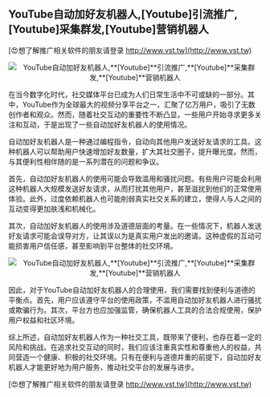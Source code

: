 ## **YouTube自动加好友机器人,**[Youtube]**引流推广,**[Youtube]**采集群发,**[Youtube]**营销机器人**

[😍想了解推广相关软件的朋友请登录 http://www.vst.tw](http://www.vst.tw)

 <center><img src="https://vst.tw/MP4/tuiguang/png/5.png" alt="YouTube自动加好友机器人,**[Youtube]**引流推广,**[Youtube]**采集群发,**[Youtube]**营销机器人"></center>

在当今数字化时代，社交媒体平台已成为人们日常生活中不可或缺的一部分。其中，YouTube作为全球最大的视频分享平台之一，汇聚了亿万用户，吸引了无数创作者和观众。然而，随着社交互动的重要性不断凸显，一些用户开始寻求更多关注和互动，于是出现了一些自动加好友机器人的使用情况。

自动加好友机器人是一种通过编程指令，自动向其他用户发送好友请求的工具。这种机器人可以帮助用户快速增加好友数量，扩大其社交圈子，提升曝光度。然而，与其便利性相伴随的是一系列潜在的问题和争议。

首先，自动加好友机器人的使用可能会导致滥用和骚扰问题。有些用户可能会利用这种机器人大规模发送好友请求，从而打扰其他用户，甚至滋扰到他们的正常使用体验。此外，过度依赖机器人也可能削弱真实社交关系的建立，使得人与人之间的互动变得更加肤浅和机械化。

其次，自动加好友机器人的使用涉及道德层面的考量。在一些情况下，机器人发送好友请求可能会误导对方，让其误以为是真实用户发出的邀请。这种虚假的互动可能损害用户信任感，甚至影响到平台整体的社交环境。

 <center><img src="https://vst.tw/MP4/tuiguang/png/4.png" alt="YouTube自动加好友机器人,**[Youtube]**引流推广,**[Youtube]**采集群发,**[Youtube]**营销机器人"></center>

因此，对于YouTube自动加好友机器人的合理使用，我们需要找到便利与道德的平衡点。首先，用户应该遵守平台的使用政策，不滥用自动加好友机器人进行骚扰或欺骗行为。其次，平台方也应加强监管，确保机器人工具的合法合规使用，保护用户权益和社区环境。

综上所述，自动加好友机器人作为一种社交工具，既带来了便利，也存在着一定的风险和挑战。在追求社交互动的同时，我们应该注重真实性和尊重他人的权益，共同营造一个健康、积极的社交环境。只有在便利与道德并重的前提下，自动加好友机器人才能更好地为用户服务，推动社交平台的发展与进步。

[😍想了解推广相关软件的朋友请登录 http://www.vst.tw](http://www.vst.tw)



